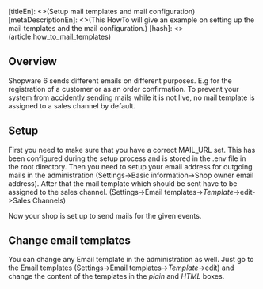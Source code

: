 [titleEn]: <>(Setup mail templates and mail configuration)
[metaDescriptionEn]: <>(This HowTo will give an example on setting up the mail templates and the mail configuration.)
[hash]: <>(article:how_to_mail_templates)

## Overview

Shopware 6 sends different emails on different purposes. E.g for the registration of a customer or as an order confirmation. To prevent your system from accidently sending mails while it is not live, no mail template is assigned to a sales channel by default.

## Setup

First you need to make sure that you have a correct MAIL_URL set. This has been configured during the setup process and is stored in the .env file in the root directory.
Then you need to setup your email address for outgoing mails in the administration (Settings->Basic information->Shop owner email address).
After that the mail template which should be sent have to be assigned to the sales channel. (Settings->Email templates->_Template_->edit->Sales Channels)

Now your shop is set up to send mails for the given events.

## Change email templates
You can change any Email template in the administration as well. Just go to the Email templates (Settings->Email templates->_Template_->edit) and change the content of the templates in the _plain_ and _HTML_ boxes.
